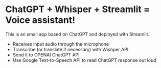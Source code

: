 # ChatGPT + Whisper + Streamlit = Voice assistant!

This is an small app based on ChatGPT and deployed with Streamlit.

* Receives input audio through the microphone
* Transcribe (or translate if necessary) with Wishper API
* Send it to OPENAI ChatGPT API
* Use Google Text-to-Speech API to read ChatGPT response out loud
